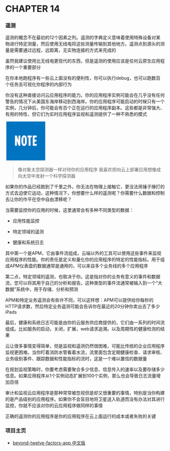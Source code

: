 # CHAPTER 14
### 遥测

遥测的概念不在最初的12个因素之列。遥测的字典定义意味着使用特殊设备对某物进行特定测量，然后使用无线电将这些测量传输到其他地方。遥测点到源头的测量是需要通过远程，远距离，无实物连接的方式来完成的

虽然我建议使用比无线电更现代的东西，但是遥测的使用应该是任何云原生应用程序的一个重要部分

在你本地跑程序有一些云上面没有的便利性，你可以执行debug，也可以跑数百个任务去可视化你程序的内部行为

你没有这种直接访问云应用程序的能力。你的应用程序实例可能会在几乎没有任何警告的情况下从美国东海岸移动到西海岸。你的应用程序可能启动的时候只有一个实例，几分钟后，你可能会有百个正在运行的应用程序副本。这些都是非常强大、有用的特性，但它们为实时应用程序监视和遥测提供了一种不熟悉的模式

![](assets/markdown-img-paste-20210218172455574.png)
> 像对象太空探测器一样对待你的应用程序
> 我喜欢把向云上部署应用想像成向太空中发射一个科学探测器

如果你的作品已经跑到了千里之外，你无法在物理上接触它，更没法用锤子捶打的方式去迫使它运动，这种情况下，你想要什么样的遥测呢？你需要什么数据和控制去让你的作平在空中自由漂移呢？

当需要监控你的应用的时候，这里通常会有多种不同类型的数据：

* 应用性能监控

* 特定领域的遥测

* 健康和系统日志


其中第一个是APM，它由事件流组成，云端以外的工具可以使用这些事件来监视应用程序的性能。你的责任是定义和量化你的应用程序的特定的性能指标。用于组成APM仪表盘的数据通常是通用的，可以来自多个业务线的多个应用程序

第二点，特定领域的遥测，也取决于你。这是指对你的业务有意义的事件和数据流，您可以将其用于自己的分析和报告。这种类型的事件流通常被输入到一个“大数据”系统中，用于存储、分析和预测

APM和特定业务遥测会有些许不同，可以这样想：APM可以提供给你每秒的HTTP请求数，然后特定业务遥测可能会告诉你在最近的20分钟你卖出去了多少iPads

最后，健康和系统日志可能是由你的云服务供应商提供的，它们由一系列的时间流组成。比如服务的启动，关闭，扩展，web请求追溯。以及周期性的健康检测的结果

云让很多事情变得简单，但是监视和遥测仍然很困难，可能比传统的企业应用程序监视更困难。当你盯着消防水管看着水流，流里面包含定期健康检查、请求审核、业务级别事件、跟踪数据和性能指标的流时，这是一个难以置信的数据量

在规划监视策略时，你要考虑需要聚合多少信息、信息传入的速率以及要存储多少信息。如果应用程序从1个实例动态扩展到100个实例，那么也会导致日志流量增加百倍

审计和监视云应用程序是那种常常被忽视但是却又很重要的事情，特别是当你构建的是产品级别的应用程序。如果你不会盲目地将卫星送入轨道而没有办法对其进行监控，你就不应该对你的云应用程序做同样的事情

正确的遥测你的应用程序是你的应用程序在云上面运行的成本或者失败的关键

### 项目主页
* [beyond-twelve-factors-app 中文版](../README.md)
